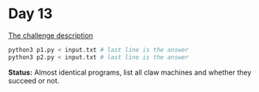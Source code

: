 # Day 13

[The challenge description](https://adventofcode.com/2024/day/13)

```sh
python3 p1.py < input.txt # last line is the answer
python3 p2.py < input.txt # last line is the answer
```

**Status:** Almost identical programs, list all claw machines and whether they succeed or not.

